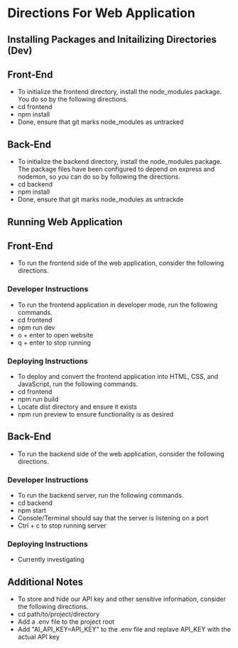 # Directions For Web Application

## Installing Packages and Initailizing Directories (Dev)

## Front-End
* To initialize the frontend directory, install the node_modules package. You do so by the following directions.
* cd frontend
* npm install
* Done, ensure that git marks node_modules as untracked

## Back-End
* To initialize the backend directory, install the node_modules package. The package files have been configured to depend on express and nodemon, so you can do so by following the directions.
* cd backend
* npm install
* Done, ensure that git marks node_modules as untrackde

## Running Web Application

## Front-End
* To run the frontend side of the web application, consider the following directions.

### Developer Instructions
* To run the frontend application in developer mode, run the following commands.
* cd frontend
* npm run dev
* o + enter to open website
* q + enter to stop running
### Deploying Instructions
* To deploy and convert the frontend application into HTML, CSS, and JavaScript, run the following commands.
* cd frontend
* npm run build
* Locate dist directory and ensure it exists
* npm run preview to ensure functionality is as desired

## Back-End
* To run the backend side of the web application, consider the following directions.

### Developer Instructions
* To run the backend server, run the following commands.
* cd backend
* npm start
* Console/Terminal should say that the server is listening on a port
* Ctrl + c to stop running server
### Deploying Instructions
* Currently investigating

## Additional Notes
* To store and hide our API key and other sensitive information, consider the following directions.
* cd path/to/project/directory
* Add a .env file to the project root
* Add "AI_API_KEY=API_KEY" to the .env file and replave API_KEY with the actual API key